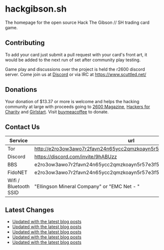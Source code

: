# hackgibson.sh
The homepage for the open source Hack The Gibson // SH trading card game.


## Contributing

To add your card just submit a pull request with your card's front art, it would be added to the next run of set after community play testing.

Game play and discussions over the project is held the r2600 discord server. Come join us at [Discord](https://discord.com/invite/9hABUzz) or via IRC at https://www.scuttled.net/


## Donations

Your donation of $13.37 or more is welcome and helps the hacking community at large with proceeds going to [2600 Magazine](https://2600.com/), [Hackers for Charity](https://hackersforcharity.org) and [Girlstart](https://girlstart.org).  Visit [buymeacoffee](https://www.buymeacoffee.com/hackgibson.sh) to donate.


## Contact Us

Service | url
-|-
Tor | http://e2ro3ow3awo7r2favn24n65ycc2qmzkoayn5r57e3f56nvjwdcgg32ad.onion
Discord | https://discord.com/invite/9hABUzz
BBS | e2ro3ow3awo7r2favn24n65ycc2qmzkoayn5r57e3f56nvjwdcgg32ad.onion:23
FidoNET | e2ro3ow3awo7r2favn24n65ycc2qmzkoayn5r57e3f56nvjwdcgg32ad.onion:24554
Wifi / Bluetooth SSID | "Ellingson Mineral Company" or "EMC Net - <fidonet address>"

## Latest Changes
<!-- BLOG-POST-LIST:START -->
- [Updated with the latest blog posts](https://github.com/DFW2600/hackgibson.sh/commit/d8ea78a23a5ac7b7b7c0c878394ee81d88f05afe)
- [Updated with the latest blog posts](https://github.com/DFW2600/hackgibson.sh/commit/041c32c7a955b964d752b92b36fe8e4e01a4db99)
- [Updated with the latest blog posts](https://github.com/DFW2600/hackgibson.sh/commit/08670dfac8ac09fae61ad1b243f40ad272fb596b)
- [Updated with the latest blog posts](https://github.com/DFW2600/hackgibson.sh/commit/d7d13257f3ca18da3d1a0b7532622a385fe66164)
- [Updated with the latest blog posts](https://github.com/DFW2600/hackgibson.sh/commit/331a4b6ff88329312a4fb856ed90c25174535035)
<!-- BLOG-POST-LIST:END -->
